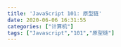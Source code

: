 ```yaml
---
title: 'JavaScript 101: 原型链'
date: 2020-06-06 16:31:55
categories: ["计算机"]
tags: ["Javascript","101","原型链"]
---
```


